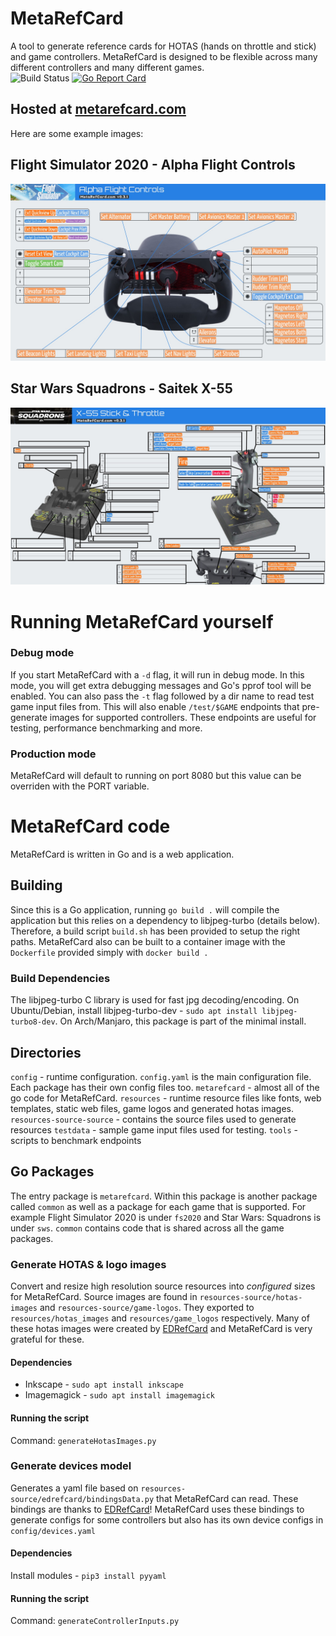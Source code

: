 # MetaRefCard
A tool to generate reference cards for HOTAS (hands on throttle and stick) and game controllers. MetaRefCard is
designed to be flexible across many different controllers and many different
games.  
![Build Status](https://github.com/ankurkotwal/metarefcard/actions/workflows/main.yml/badge.svg)
[![Go Report Card](https://goreportcard.com/badge/github.com/ankurkotwal/metarefcard)](https://goreportcard.com/report/github.com/ankurkotwal/metarefcard)
## Hosted at [metarefcard.com](https://metarefcard.com)

Here are some example images:
## Flight Simulator 2020 - Alpha Flight Controls
![Flight Simulator 2020 - Alpha Flight Controls](.github/images/fs2020_alphaflightcontrols.jpg)
## Star Wars Squadrons - Saitek X-55
![Star Wars Squadrons - Saitek X-55](.github/images/sws_x55.jpg)
# Running MetaRefCard yourself
### Debug mode
If you start MetaRefCard with a `-d` flag, it will run in debug mode. In this mode, you will get extra debugging messages and Go's pprof tool will be enabled. You can also pass the `-t` flag followed by a dir name to read test game input files from. This will also enable `/test/$GAME` endpoints that pre-generate images for supported controllers. These endpoints are useful for testing, performance benchmarking and more.
### Production mode
MetaRefCard will default to running on port 8080 but this value can be overriden with the PORT variable.

# MetaRefCard code
MetaRefCard is written in Go and is a web application.
## Building
Since this is a Go application, running `go build .` will compile the application but this relies on a dependency to libjpeg-turbo (details below). Therefore, a build script `build.sh` has been provided to setup the right paths. MetaRefCard also can be built to a container image with the `Dockerfile` provided simply with `docker build .`
### Build Dependencies
The libjpeg-turbo C library is used for fast jpg decoding/encoding. On Ubuntu/Debian, install libjpeg-turbo-dev - `sudo apt install libjpeg-turbo8-dev`. On Arch/Manjaro, this package is part of the minimal install.
## Directories
`config` - runtime configuration. `config.yaml` is the main configuration file. Each package has their own config files too.
`metarefcard` - almost all of the go code for MetaRefCard.
`resources` - runtime resource files like fonts, web templates, static web files, game logos and generated hotas images.
`resources-source-source` - contains the source files used to generate resources
`testdata` - sample game input files used for testing.
`tools` - scripts to benchmark endpoints
## Go Packages
The entry package is `metarefcard`. Within this package is another package called `common` as well as a package for  each game that is supported. For example Flight Simulator 2020 is under `fs2020` and Star Wars: Squadrons is under `sws`. `common` contains code that is shared across all the game packages.

### Generate HOTAS & logo images
Convert and resize high resolution source resources into *configured* sizes for MetaRefCard. Source images are found in `resources-source/hotas-images` and `resources-source/game-logos`. They exported to `resources/hotas_images` and `resources/game_logos` respectively. Many of these hotas images were created by [EDRefCard](https://github.com/richardbuckle/EDRefCard) and MetaRefCard is very grateful for these.
#### Dependencies
* Inkscape - `sudo apt install inkscape`
* Imagemagick - `sudo apt install imagemagick`
#### Running the script
Command: `generateHotasImages.py`
### Generate devices model
Generates a yaml file based on `resources-source/edrefcard/bindingsData.py` that MetaRefCard can read. These bindings are thanks to [EDRefCard](https://github.com/richardbuckle/EDRefCard)! MetaRefCard uses these bindings to generate configs for some controllers but also has its own device configs in `config/devices.yaml`
#### Dependencies
Install modules - `pip3 install pyyaml`
#### Running the script
Command: `generateControllerInputs.py`
